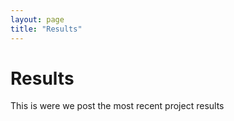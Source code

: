 ```yaml
---
layout: page
title: "Results"
---
```


# Results
This is were we post the most recent project results
